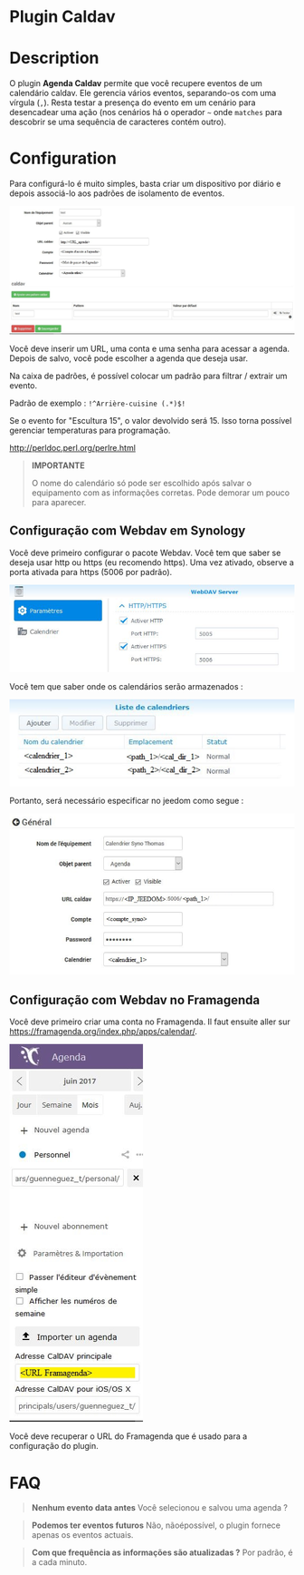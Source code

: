 # Plugin Caldav

# Description

O plugin **Agenda Caldav** permite que você recupere eventos de um calendário caldav. Ele gerencia vários eventos, separando-os com uma vírgula (``,``). Resta testar a presença do evento em um cenário para desencadear uma ação (nos cenários há o operador ``~`` onde ``matches`` para descobrir se uma sequência de caracteres contém outro).

# Configuration

Para configurá-lo é muito simples, basta criar um dispositivo por diário e depois associá-lo aos padrões de isolamento de eventos.

![caldav config1](../images/caldav_config1.jpg)

Você deve inserir um URL, uma conta e uma senha para acessar a agenda. Depois de salvo, você pode escolher a agenda que deseja usar.

Na caixa de padrões, é possível colocar um padrão para filtrar / extrair um evento.

Padrão de exemplo : ``!^Arrière-cuisine (.*)$!``

Se o evento for "Escultura 15", o valor devolvido será 15. Isso torna possível gerenciar temperaturas para programação.

http://perldoc.perl.org/perlre.html

>**IMPORTANTE**
>
>O nome do calendário só pode ser escolhido após salvar o equipamento com as informações corretas. Pode demorar um pouco para aparecer.

## Configuração com Webdav em Synology

Você deve primeiro configurar o pacote Webdav. Você tem que saber se deseja usar http ou https (eu recomendo https). Uma vez ativado, observe a porta ativada para https (5006 por padrão).

![caldav synology1](../images/caldav_synology1.jpg)

Você tem que saber onde os calendários serão armazenados :

![caldav synology2](../images/caldav_synology2.jpg)

Portanto, será necessário especificar no jeedom como segue :

![caldav synology3](../images/caldav_synology3.jpg)

## Configuração com Webdav no Framagenda

Você deve primeiro criar uma conta no Framagenda. Il faut ensuite aller sur https://framagenda.org/index.php/apps/calendar/.

![caldav framagenda1](../images/caldav_framagenda1.jpg)

Você deve recuperar o URL do Framagenda que é usado para a configuração do plugin.

# FAQ

>**Nenhum evento data antes**
>Você selecionou e salvou uma agenda ?

>**Podemos ter eventos futuros**
>Não, nãoépossível, o plugin fornece apenas os eventos actuais.

>**Com que frequência as informações são atualizadas ?**
>Por padrão, é a cada minuto.
